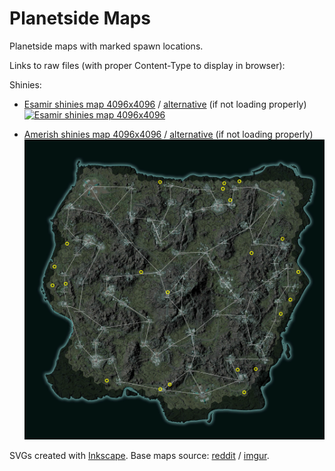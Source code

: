 # Planetside Maps

Planetside maps with marked spawn locations.

Links to raw files (with proper Content-Type to display in browser):  

Shinies:  
- [Esamir shinies map 4096x4096](https://raw.githubusercontent.com/ZashIn/planetside-maps/master/Esamir-shinies-map-4096-embed.svg?sanitize=true) / [alternative](https://raw.githack.com/ZashIn/planetside-maps/master/Esamir-shinies-map-4096-embed.svg) (if not loading properly)  
  [![Esamir shinies map 4096x4096](Esamir-shinies-map-4096-embed.svg)](https://raw.githubusercontent.com/ZashIn/planetside-maps/master/Esamir-shinies-map-4096-embed.svg?sanitize=true)  
  
- [Amerish shinies map 4096x4096](https://raw.githubusercontent.com/ZashIn/planetside-maps/master/Amerish-shinies-map-4096-embed.svg?sanitize=true)  / [alternative](https://raw.githack.com/ZashIn/planetside-maps/master/Amerish-shinies-map-4096-embed.svg) (if not loading properly)  
  [![Amerish shinies map 4096x4096](Amerish-shinies-map-4096-embed.svg)](https://raw.githubusercontent.com/ZashIn/planetside-maps/master/Amerish-shinies-map-4096-embed.svg?sanitize=true)

SVGs created with [Inkscape](https://inkscape.org).
Base maps source: [reddit](https://www.reddit.com/r/Planetside/comments/7whm9f/updated_highres_maps/) / [imgur](https://imgur.com/a/T5bV2).
